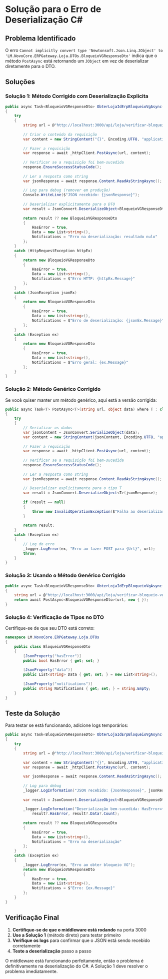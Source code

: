 # Solução para o Erro de Deserialização C#

## Problema Identificado

O erro `Cannot implicitly convert type 'Newtonsoft.Json.Linq.JObject' to 'LM.NovoCore.ERPGateway.Loja.DTOs.BloqueioVGResponseDto'` indica que o método `PostAsync` está retornando um `JObject` em vez de deserializar diretamente para o DTO.

## Soluções

### Solução 1: Método Corrigido com Deserialização Explícita

```csharp
public async Task<BloqueioVGResponseDto> ObterLojaIdErpBloqueioVgAsync()
{
    try
    {
        string url = @"http://localhost:3000/api/loja/verificar-bloqueio-vg";
        
        // Criar o conteúdo da requisição
        var content = new StringContent("{}", Encoding.UTF8, "application/json");
        
        // Fazer a requisição
        var response = await _httpClient.PostAsync(url, content);
        
        // Verificar se a requisição foi bem-sucedida
        response.EnsureSuccessStatusCode();
        
        // Ler a resposta como string
        var jsonResponse = await response.Content.ReadAsStringAsync();
        
        // Log para debug (remover em produção)
        Console.WriteLine($"JSON recebido: {jsonResponse}");
        
        // Deserializar explicitamente para o DTO
        var result = JsonConvert.DeserializeObject<BloqueioVGResponseDto>(jsonResponse);
        
        return result ?? new BloqueioVGResponseDto
        {
            HasError = true,
            Data = new List<string>(),
            Notifications = "Erro na deserialização: resultado nulo"
        };
    }
    catch (HttpRequestException httpEx)
    {
        return new BloqueioVGResponseDto
        {
            HasError = true,
            Data = new List<string>(),
            Notifications = $"Erro HTTP: {httpEx.Message}"
        };
    }
    catch (JsonException jsonEx)
    {
        return new BloqueioVGResponseDto
        {
            HasError = true,
            Data = new List<string>(),
            Notifications = $"Erro de deserialização: {jsonEx.Message}"
        };
    }
    catch (Exception ex)
    {
        return new BloqueioVGResponseDto
        {
            HasError = true,
            Data = new List<string>(),
            Notifications = $"Erro geral: {ex.Message}"
        };
    }
}
```

### Solução 2: Método Genérico Corrigido

Se você quiser manter um método genérico, aqui está a versão corrigida:

```csharp
public async Task<T> PostAsync<T>(string url, object data) where T : class
{
    try
    {
        // Serializar os dados
        var jsonContent = JsonConvert.SerializeObject(data);
        var content = new StringContent(jsonContent, Encoding.UTF8, "application/json");
        
        // Fazer a requisição
        var response = await _httpClient.PostAsync(url, content);
        
        // Verificar se a requisição foi bem-sucedida
        response.EnsureSuccessStatusCode();
        
        // Ler a resposta como string
        var jsonResponse = await response.Content.ReadAsStringAsync();
        
        // Deserializar explicitamente para o tipo T
        var result = JsonConvert.DeserializeObject<T>(jsonResponse);
        
        if (result == null)
        {
            throw new InvalidOperationException($"Falha ao deserializar resposta para {typeof(T).Name}");
        }
        
        return result;
    }
    catch (Exception ex)
    {
        // Log do erro
        _logger.LogError(ex, "Erro ao fazer POST para {Url}", url);
        throw;
    }
}
```

### Solução 3: Usando o Método Genérico Corrigido

```csharp
public async Task<BloqueioVGResponseDto> ObterLojaIdErpBloqueioVgAsync()
{
    string url = @"http://localhost:3000/api/loja/verificar-bloqueio-vg";
    return await PostAsync<BloqueioVGResponseDto>(url, new { });
}
```

### Solução 4: Verificação de Tipos no DTO

Certifique-se de que seu DTO está correto:

```csharp
namespace LM.NovoCore.ERPGateway.Loja.DTOs
{
    public class BloqueioVGResponseDto
    {
        [JsonProperty("hasError")]
        public bool HasError { get; set; }
        
        [JsonProperty("data")]
        public List<string> Data { get; set; } = new List<string>();
        
        [JsonProperty("notifications")]
        public string Notifications { get; set; } = string.Empty;
    }
}
```

## Teste da Solução

Para testar se está funcionando, adicione logs temporários:

```csharp
public async Task<BloqueioVGResponseDto> ObterLojaIdErpBloqueioVgAsync()
{
    try
    {
        string url = @"http://localhost:3000/api/loja/verificar-bloqueio-vg";
        
        var content = new StringContent("{}", Encoding.UTF8, "application/json");
        var response = await _httpClient.PostAsync(url, content);
        
        var jsonResponse = await response.Content.ReadAsStringAsync();
        
        // Log para debug
        _logger.LogInformation("JSON recebido: {JsonResponse}", jsonResponse);
        
        var result = JsonConvert.DeserializeObject<BloqueioVGResponseDto>(jsonResponse);
        
        _logger.LogInformation("Deserialização bem-sucedida: HasError={HasError}, DataCount={DataCount}", 
            result?.HasError, result?.Data?.Count);
        
        return result ?? new BloqueioVGResponseDto
        {
            HasError = true,
            Data = new List<string>(),
            Notifications = "Erro na deserialização"
        };
    }
    catch (Exception ex)
    {
        _logger.LogError(ex, "Erro ao obter bloqueio VG");
        return new BloqueioVGResponseDto
        {
            HasError = true,
            Data = new List<string>(),
            Notifications = $"Erro: {ex.Message}"
        };
    }
}
```

## Verificação Final

1. **Certifique-se de que o middleware está rodando** na porta 3000
2. **Use a Solução 1** (método direto) para testar primeiro
3. **Verifique os logs** para confirmar que o JSON está sendo recebido corretamente
4. **Teste a deserialização** passo a passo

O middleware está funcionando perfeitamente, então o problema é definitivamente na deserialização do C#. A Solução 1 deve resolver o problema imediatamente.

